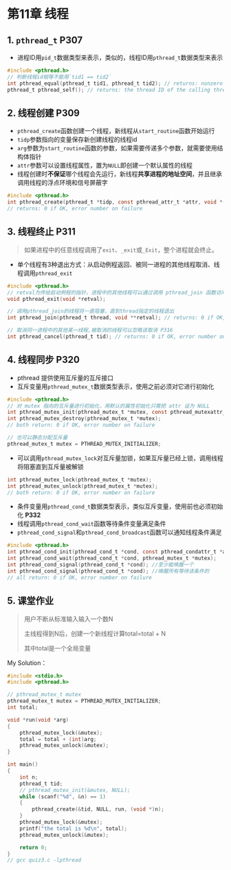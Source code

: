 # 第11章 线程

## 1. `pthread_t` P307

* 进程ID用`pid_t`数据类型来表示，类似的，线程ID用`pthread_t`数据类型来表示

```c
#include <pthread.h>
// 判断线程id相等不能用`tid1 == tid2`
int pthread_equal(pthread_t tid1, pthread_t tid2); // returns: nonzero if equal, 0 otherwise
pthread_t pthread_self(); // returns: the thread ID of the calling thread

```



## 2. 线程创建 P309

* `pthread_create`函数创建一个线程，新线程从`start_routine`函数开始运行
* `tidp`参数指向的变量保存新创建线程的线程id
* `arg`参数为`start_routine`函数的参数，如果需要传递多个参数，就需要使用结构体指针
* `attr`参数可以设置线程属性，置为`NULL`即创建一个默认属性的线程
* 线程创建时**不保证**哪个线程会先运行，新线程**共享进程的地址空间**，并且继承调用线程的浮点环境和信号屏蔽字

```c
#include <pthread.h>
int pthread_create(pthread_t *tidp, const pthread_attr_t *attr, void *(*start_routine)(void *), void *arg);
// returns: 0 if OK, error number on failure
```



## 3. 线程终止 P311

> 如果进程中的任意线程调用了`exit`、`_exit`或`_Exit`，整个进程就会终止。

* 单个线程有3种退出方式：从启动例程返回、被同一进程的其他线程取消、线程调用`pthread_exit`

```c
#include <pthread.h>
// retval为传给启动例程的指针，进程中的其他线程可以通过调用 pthread_join 函数访问这个指针
void pthread_exit(void *retval);

// 调用pthread_join的线程将一直阻塞，直到thread指定的线程退出
int pthread_join(pthread_t thread, void **retval); // returns: 0 if OK, error number on failure

// 取消同一进程中的其他某一线程,被取消的线程可以忽略该取消 P316
int pthread_cancel(pthread_t tid); // returns: 0 if OK, error number on failure
```



## 4. 线程同步 P320

* pthread 提供使用互斥量的互斥接口
* 互斥变量用`pthread_mutex_t`数据类型表示，使用之前必须对它进行初始化

```c
#include <pthread.h>
// 对 mutex 指向的互斥量进行初始化，用默认的属性初始化只需把 attr 设为 NULL
int pthread_mutex_init(pthread_mutex_t *mutex, const pthread_mutexattr_t *attr);
int pthread_mutex_destroy(pthread_mutex_t *mutex); 
// both return: 0 if OK, error number on failure

// 也可以静态分配互斥量
pthread_mutex_t mutex = PTHREAD_MUTEX_INITIALIZER;
```

* 可以调用`pthread_mutex_lock`对互斥量加锁，如果互斥量已经上锁，调用线程将阻塞直到互斥量被解锁

```c
int pthread_mutex_lock(pthread_mutex_t *mutex);
int pthread_mutex_unlock(pthread_mutex_t *mutex);
// both return: 0 if OK, error number on failure
```

* 条件变量用`pthread_cond_t`数据类型表示，类似互斥变量，使用前也必须初始化 **P332**
* 线程调用`pthread_cond_wait`函数等待条件变量满足条件
* `pthread_cond_signal`和`pthread_cond_broadcast`函数可以通知线程条件满足

```c
#include <pthread.h>
int pthread_cond_init(pthread_cond_t *cond, const pthread_condattr_t *attr);
int pthread_cond_wait(pthread_cond_t *cond, pthread_mutex_t *mutex);
int pthread_cond_signal(pthread_cond_t *cond); //至少能唤醒一个
int pthread_cond_signal(pthread_cond_t *cond); //唤醒所有等待该条件的
// all return: 0 if OK, error number on failure
```

## 5. 课堂作业
> 用户不断从标准输入输入一个数N
> 
> 主线程得到N后，创建一个新线程计算total=total + N
> 
> 其中total是一个全局变量

My Solution：

```c
#include <stdio.h>
#include <pthread.h>

// pthread_mutex_t mutex
pthread_mutex_t mutex = PTHREAD_MUTEX_INITIALIZER;
int total;

void *run(void *arg)
{
    pthread_mutex_lock(&mutex);
    total = total + (int)arg;
    pthread_mutex_unlock(&mutex);
}

int main()
{
    int n;
    pthread_t tid;
    // pthread_mutex_init(&mutex, NULL);
    while (scanf("%d", &n) == 1)
    {
        pthread_create(&tid, NULL, run, (void *)n);
    }
    pthread_mutex_lock(&mutex);
    printf("the total is %d\n", total);
    pthread_mutex_unlock(&mutex);

    return 0;
}
// gcc quiz3.c -lpthread
```
